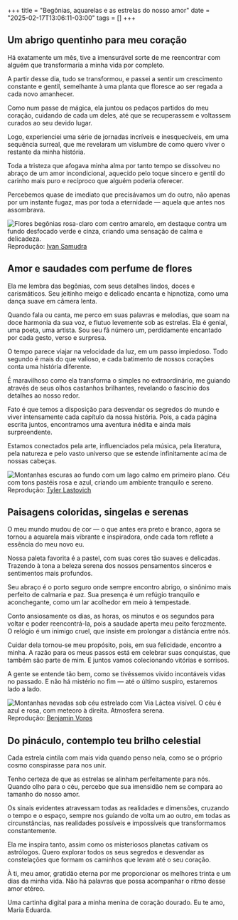 +++
title = "Begônias, aquarelas e as estrelas do nosso amor"
date = "2025-02-17T13:06:11-03:00"
tags = []
+++

## Um abrigo quentinho para meu coração

Há exatamente um mês, tive a imensurável sorte de me reencontrar com alguém que transformaria a minha vida por completo.

A partir desse dia, tudo se transformou, e passei a sentir um crescimento constante e gentil, semelhante à uma planta que floresce ao ser regada a cada novo amanhecer.

Como num passe de mágica, ela juntou os pedaços partidos do meu coração, cuidando de cada um deles, até que se recuperassem e voltassem curados ao seu devido lugar.

Logo, experienciei uma série de jornadas incríveis e inesquecíveis, em uma sequência surreal, que me revelaram um vislumbre de como quero viver o restante da minha história.

Toda a tristeza que afogava minha alma por tanto tempo se dissolveu no abraço de um amor incondicional, aquecido pelo toque sincero e gentil do carinho mais puro e recíproco que alguém poderia oferecer.

Percebemos quase de imediato que precisávamos um do outro, não apenas por um instante fugaz, mas por toda a eternidade — aquela que antes nos assombrava.

![Flores begônias rosa-claro com centro amarelo, em destaque contra um fundo desfocado verde e cinza, criando uma sensação de calma e delicadeza.](/images/begonias-aquarelas-e-as-estrelas-do-nosso-amor/begonias-rosas.jpg)
Reprodução: [Ivan Samudra](https://unsplash.com/pt-br/@ivandwisamudra)

## Amor e saudades com perfume de flores

Ela me lembra das begônias, com seus detalhes lindos, doces e carismáticos. Seu jeitinho meigo e delicado encanta e hipnotiza, como uma dança suave em câmera lenta.

Quando fala ou canta, me perco em suas palavras e melodias, que soam na doce harmonia da sua voz, e flutuo levemente sob as estrelas. Ela é genial, uma poeta, uma artista. Sou seu fã número um, perdidamente encantado por cada gesto, verso e surpresa.

O tempo parece viajar na velocidade da luz, em um passo impiedoso. Todo segundo é mais do que valioso, e cada batimento de nossos corações conta uma história diferente.

É maravilhoso como ela transforma o simples no extraordinário, me guiando através de seus olhos castanhos brilhantes, revelando o fascínio dos detalhes ao nosso redor.

Fato é que temos a disposição para desvendar os segredos do mundo e viver intensamente cada capítulo da nossa história. Pois, a cada página escrita juntos, encontramos uma aventura inédita e ainda mais surpreendente.

Estamos conectados pela arte, influenciados pela música, pela literatura, pela natureza e pelo vasto universo que se estende infinitamente acima de nossas cabeças.

![Montanhas escuras ao fundo com um lago calmo em primeiro plano. Céu com tons pastéis rosa e azul, criando um ambiente tranquilo e sereno.](/images/begonias-aquarelas-e-as-estrelas-do-nosso-amor/paisagem-pastel.jpg)
Reprodução: [Tyler Lastovich](https://unsplash.com/pt-br/@lastly)

## Paisagens coloridas, singelas e serenas

O meu mundo mudou de cor — o que antes era preto e branco, agora se tornou a aquarela mais vibrante e inspiradora, onde cada tom reflete a essência do meu novo eu.

Nossa paleta favorita é a pastel, com suas cores tão suaves e delicadas. Trazendo à tona a beleza serena dos nossos pensamentos sinceros e sentimentos mais profundos.

Seu abraço é o porto seguro onde sempre encontro abrigo, o sinônimo mais perfeito de calmaria e paz. Sua presença é um refúgio tranquilo e aconchegante, como um lar acolhedor em meio à tempestade.

Conto ansiosamente os dias, as horas, os minutos e os segundos para voltar e poder reencontrá-la, pois a saudade aperta meu peito ferozmente. O relógio é um inimigo cruel, que insiste em prolongar a distância entre nós.

Cuidar dela tornou-se meu propósito, pois, em sua felicidade, encontro a minha. A razão para os meus passos está em celebrar suas conquistas, que também são parte de mim. E juntos vamos colecionando vitórias e sorrisos.

A gente se entende tão bem, como se tivéssemos vivido incontáveis vidas no passado. E não há mistério no fim — até o último suspiro, estaremos lado a lado.

![Montanhas nevadas sob céu estrelado com Via Láctea visível. O céu é azul e rosa, com meteoro à direita. Atmosfera serena.](/images/begonias-aquarelas-e-as-estrelas-do-nosso-amor/estrela-cadente.jpg)
Reprodução: [Benjamin Voros](https://unsplash.com/pt-br/@vorosbenisop)

## Do pináculo, contemplo teu brilho celestial

Cada estrela cintila com mais vida quando penso nela, como se o próprio cosmo conspirasse para nos unir.

Tenho certeza de que as estrelas se alinham perfeitamente para nós. Quando olho para o céu, percebo que sua imensidão nem se compara ao tamanho do nosso amor.

Os sinais evidentes atravessam todas as realidades e dimensões, cruzando o tempo e o espaço, sempre nos guiando de volta um ao outro, em todas as circunstâncias, nas realidades possíveis e impossíveis que transformamos constantemente.

Ela me inspira tanto, assim como os misteriosos planetas cativam os astrólogos. Quero explorar todos os seus segredos e desvendar as constelações que formam os caminhos que levam até o seu coração.

À ti, meu amor, gratidão eterna por me proporcionar os melhores trinta e um dias da minha vida. Não há palavras que possa acompanhar o ritmo desse amor etéreo.

Uma cartinha digital para a minha menina de coração dourado. Eu te amo, Maria Eduarda.